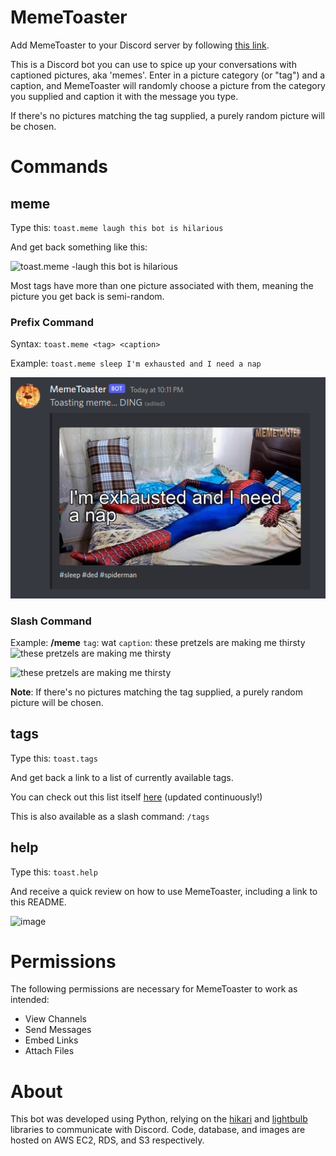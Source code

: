 # MemeToaster

Add MemeToaster to your Discord server by following [this link](https://discord.com/api/oauth2/authorize?client_id=920060661294309378&permissions=2147535872&scope=bot).

This is a Discord bot you can use to spice up your conversations with captioned pictures, aka 'memes'. Enter in a picture category (or "tag") and a caption, and MemeToaster will randomly choose a picture from the category you supplied and caption it with the message you type.

If there's no pictures matching the tag supplied, a purely random picture will be chosen.

# Commands
## meme
Type this: `toast.meme laugh this bot is hilarious`

And get back something like this:

![toast.meme -laugh this bot is hilarious](https://user-images.githubusercontent.com/38412483/162673295-cb33065b-4a44-4f1d-baa1-e2663cc9a7ee.png)

Most tags have more than one picture associated with them, meaning the picture you get back is semi-random.

### Prefix Command
Syntax:
`toast.meme <tag> <caption>`

Example:
`toast.meme sleep I'm exhausted and I need a nap`

![toast.meme sleep I'm exhausted and I need a nap](https://raw.githubusercontent.com/kfoster150/MemeToaster/master/data/images/README/sleep.png)

### Slash Command
Example:
**/meme** `tag`: wat `caption`: these pretzels are making me thirsty
![these pretzels are making me thirsty](https://user-images.githubusercontent.com/38412483/162673762-856eb151-ee4e-46dc-9df4-40b5bb8c11b4.png)

![these pretzels are making me thirsty](https://user-images.githubusercontent.com/38412483/162673884-e3db9dba-0ea3-4414-9316-f488f98f13b0.png)

**Note**: If there's no pictures matching the tag supplied, a purely random picture will be chosen.

## tags
Type this: `toast.tags`

And get back a link to a list of currently available tags.

You can check out this list itself [here](https://raw.githubusercontent.com/ken-foster/MemeToaster/main/data/tags.txt) (updated continuously!)

This is also available as a slash command: `/tags`

## help
Type this: `toast.help`

And receive a quick review on how to use MemeToaster, including a link to this README.

![image](https://user-images.githubusercontent.com/38412483/162674057-7e30c461-c0ae-494a-9bb0-56857ebafe0b.png)

# Permissions
The following permissions are necessary for MemeToaster to work as intended:
- View Channels
- Send Messages
- Embed Links
- Attach Files

# About
This bot was developed using Python, relying on the [hikari](https://github.com/hikari-py/hikari) and [lightbulb](https://github.com/tandemdude/hikari-lightbulb) libraries to communicate with Discord. Code, database, and images are hosted on AWS EC2, RDS, and S3 respectively.
